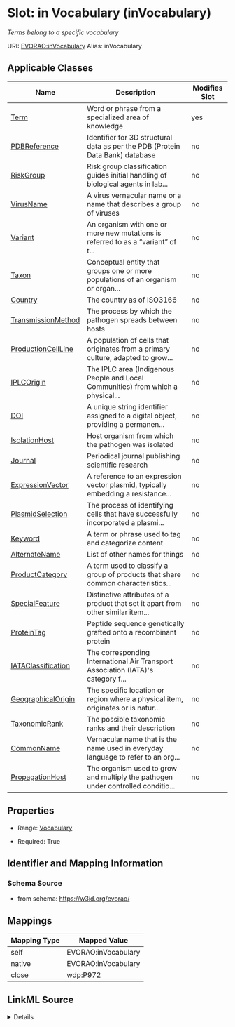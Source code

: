 

# Slot: in Vocabulary (inVocabulary) 


_Terms belong to a specific vocabulary_





URI: [EVORAO:inVocabulary](https://w3id.org/evorao/inVocabulary)
Alias: inVocabulary

<!-- no inheritance hierarchy -->





## Applicable Classes

| Name | Description | Modifies Slot |
| --- | --- | --- |
| [Term](Term.md) | Word or phrase from a specialized area of knowledge |  yes  |
| [PDBReference](PDBReference.md) | Identifier for 3D structural data as per the PDB (Protein Data Bank) database |  no  |
| [RiskGroup](RiskGroup.md) | Risk group classification guides initial handling of biological agents in lab... |  no  |
| [VirusName](VirusName.md) | A virus vernacular name or a name that describes a group of viruses |  no  |
| [Variant](Variant.md) | An organism with one or more new mutations is referred to as a “variant” of t... |  no  |
| [Taxon](Taxon.md) | Conceptual entity that groups one or more populations of an organism or organ... |  no  |
| [Country](Country.md) | The country as of ISO3166 |  no  |
| [TransmissionMethod](TransmissionMethod.md) | The process by which the pathogen spreads between hosts |  no  |
| [ProductionCellLine](ProductionCellLine.md) | A population of cells that originates from a primary culture, adapted to grow... |  no  |
| [IPLCOrigin](IPLCOrigin.md) | The IPLC area (Indigenous People and Local Communities) from which a physical... |  no  |
| [DOI](DOI.md) | A unique string identifier assigned to a digital object, providing a permanen... |  no  |
| [IsolationHost](IsolationHost.md) | Host organism from which the pathogen was isolated |  no  |
| [Journal](Journal.md) | Periodical journal publishing scientific research |  no  |
| [ExpressionVector](ExpressionVector.md) | A reference to an expression vector plasmid, typically embedding a resistance... |  no  |
| [PlasmidSelection](PlasmidSelection.md) | The process of identifying cells that have successfully incorporated a plasmi... |  no  |
| [Keyword](Keyword.md) | A term or phrase used to tag and categorize content |  no  |
| [AlternateName](AlternateName.md) | List of other names for things |  no  |
| [ProductCategory](ProductCategory.md) | A term used to classify a group of products that share common characteristics... |  no  |
| [SpecialFeature](SpecialFeature.md) | Distinctive attributes of a product that set it apart from other similar item... |  no  |
| [ProteinTag](ProteinTag.md) | Peptide sequence genetically grafted onto a recombinant protein |  no  |
| [IATAClassification](IATAClassification.md) | The corresponding International Air Transport Association (IATA)'s category f... |  no  |
| [GeographicalOrigin](GeographicalOrigin.md) | The specific location or region where a physical item, originates or is natur... |  no  |
| [TaxonomicRank](TaxonomicRank.md) | The possible taxonomic ranks and their description |  no  |
| [CommonName](CommonName.md) | Vernacular name that is the name used in everyday language to refer to an org... |  no  |
| [PropagationHost](PropagationHost.md) | The organism used to grow and multiply the pathogen under controlled conditio... |  no  |







## Properties

* Range: [Vocabulary](Vocabulary.md)

* Required: True





## Identifier and Mapping Information







### Schema Source


* from schema: https://w3id.org/evorao/




## Mappings

| Mapping Type | Mapped Value |
| ---  | ---  |
| self | EVORAO:inVocabulary |
| native | EVORAO:inVocabulary |
| close | wdp:P972 |




## LinkML Source

<details>
```yaml
name: inVocabulary
description: Terms belong to a specific vocabulary
title: in Vocabulary
from_schema: https://w3id.org/evorao/
close_mappings:
- wdp:P972
rank: 1000
alias: inVocabulary
domain_of:
- Term
range: Vocabulary
required: true
multivalued: false

```
</details>
